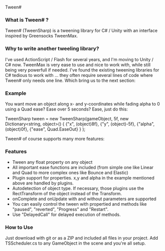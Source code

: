 Tween#

### What is Tween# ?
Tween# (TweenSharp) is a tweening library for C# / Unity with an interface inspired by Greensocks TweenMax.

### Why to write another tweeling library?
I've used ActionScript / Flash for several years, and I'm moving to Unity / C# now. TweenMax is very ease to use and nice to work with, while still being very powerfull if needed. I've found the existing tweening libraries for C# tedious to work with ... they often require several lines of code where Tween# only needs one line. Which bring us to the next section:

### Example
You want move an object along x- and y-coordinates while fading alpha to 0 using a Quad ease? Ease over 5 seconds? Ease, just do this:

TweenSharp tween = new TweenSharp(gameObject, 5f, new Dictionary<string, object>()
{
	{"x", (object)8f},
	{"y", (object)-5f},
	{"alpha", (object)0f},
	{"ease", Quad.EaseOut}
} );

Tween# of course supports many more features:

### Features
- Tween any float property on any object
- All important ease functions are included (from simple one like Linear and Quad to more complex ones like Bounce and Elastic)
- Plugin support for properties. x,y and alpha in the example mentioned above are handled by plugins.
- Autodetection of object type. If necessary, those plugins use the RectTransform of the object instead of the Transform.
- onComplete and onUpdate with and without parameters are supported
- You can easily control the tween with propertied and methods like "paused", "reverted", "Progress" and "Restart".
- Use "DelayedCall" for delayed execution of methods.

### How to Use
Just download with git or as a ZIP and included all files in your project. Add TSScheduler.cs to any GameObject in the scene and you're all setup.